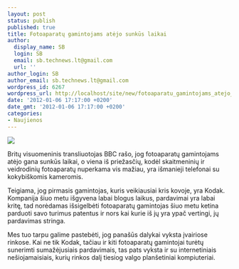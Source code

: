 ```yaml
---
layout: post
status: publish
published: true
title: Fotoaparatų gamintojams atėjo sunkūs laikai
author:
  display_name: SB
  login: SB
  email: sb.technews.lt@gmail.com
  url: ''
author_login: SB
author_email: sb.technews.lt@gmail.com
wordpress_id: 6267
wordpress_url: http://localhost/site/new/fotoaparatu_gamintojams_atejo_sunkus_laikai/
date: '2012-01-06 17:17:00 +0200'
date_gmt: '2012-01-06 17:17:00 +0200'
categories:
- Naujienos
---
```

<div class="imgright"><img src="http://technews.lt/upload/imgKodak Dx75901.jpg"  /></div>
<p>Britų visuomeninis transliuotojas BBC rašo, jog fotoaparatų gamintojams atėjo gana sunkūs laikai, o viena iš priežasčių, kodėl skaitmeninių ir veidrodinių fotoaparatų nuperkama vis mažiau, yra išmanieji telefonai su kokybiškomis kameromis.</p>
<p>Teigiama, jog pirmasis gamintojas, kuris veikiausiai kris kovoje, yra Kodak. Kompanija šiuo metu išgyvena labai blogus laikus, pardavimai yra labai kritę, tad norėdamas išsigelbėti fotoaparatų gamintojas šiuo metu ketina parduoti savo turimus patentus ir nors kai kurie iš jų yra ypač vertingi, jų pardavimas stringa.</p>
<p>Mes tuo tarpu galime pastebėti, jog panašūs dalykai vyksta įvairiose rinkose. Kai ne tik Kodak, tačiau ir kiti fotoaparatų gamintojai turėtų sunerimti sumažėjusiais pardavimais, tas pats vyksta ir su internetiniais nešiojamaisiais, kurių rinkos dalį tiesiog valgo planšetiniai kompiuteriai.</p>
